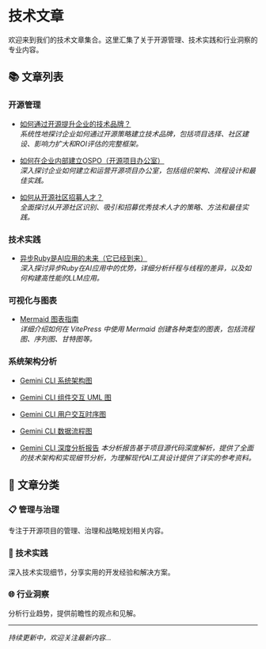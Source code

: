 # 技术文章

欢迎来到我们的技术文章集合。这里汇集了关于开源管理、技术实践和行业洞察的专业内容。

## 📚 文章列表

### 开源管理

- [如何通过开源提升企业的技术品牌？](/articles/open-source-tech-branding)  
  *系统性地探讨企业如何通过开源策略建立技术品牌，包括项目选择、社区建设、影响力扩大和ROI评估的完整框架。*

- [如何在企业内部建立OSPO（开源项目办公室）](/articles/ospo-guide)  
  *深入探讨企业如何建立和运营开源项目办公室，包括组织架构、流程设计和最佳实践。*
  
- [如何从开源社区招募人才？](/articles/recruiting-open-source-talent)  
  *全面探讨从开源社区识别、吸引和招募优秀技术人才的策略、方法和最佳实践。*

### 技术实践

- [异步Ruby是AI应用的未来（它已经到来）](/articles/async-ruby-ai-apps-future)  
  *深入探讨异步Ruby在AI应用中的优势，详细分析纤程与线程的差异，以及如何构建高性能的LLM应用。*

### 可视化与图表

- [Mermaid 图表指南](/articles/mermaid-diagram-guide)  
  *详细介绍如何在 VitePress 中使用 Mermaid 创建各种类型的图表，包括流程图、序列图、甘特图等。*

### 系统架构分析

- [Gemini CLI 系统架构图](/articles/gemini-cli-system-architecture)

- [Gemini CLI 组件交互 UML 图](/articles/gemini-cli-component-interaction-uml)

- [Gemini CLI 用户交互时序图](/articles/gemini-cli-user-interaction-sequence)

- [Gemini CLI 数据流程图](/articles/gemini-cli-data-flow-diagram)

- [Gemini CLI 深度分析报告](/articles/gemini-cli-comprehensive-analysis-report)
  *本分析报告基于项目源代码深度解析，提供了全面的技术架构和实现细节分析，为理解现代AI工具设计提供了详实的参考资料。*

## 🎯 文章分类

### 📋 管理与治理
专注于开源项目的管理、治理和战略规划相关内容。

### 🔧 技术实践  
深入技术实现细节，分享实用的开发经验和解决方案。

### 🌐 行业洞察
分析行业趋势，提供前瞻性的观点和见解。

---

*持续更新中，欢迎关注最新内容...*